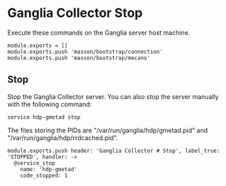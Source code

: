 
# Ganglia Collector Stop

Execute these commands on the Ganglia server host machine.

    module.exports = []
    module.exports.push 'masson/bootstrap/connection'
    module.exports.push 'masson/bootstrap/mecano'

## Stop

Stop the Ganglia Collector server. You can also stop the server manually with
the following command:

```
service hdp-gmetad stop
```

The files storing the PIDs are "/var/run/ganglia/hdp/gmetad.pid" and
"/var/run/ganglia/hdp/rrdcached.pid".

    module.exports.push header: 'Ganglia Collector # Stop', label_true: 'STOPPED', handler: ->
      @service_stop
        name: 'hdp-gmetad'
        code_stopped: 1
